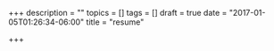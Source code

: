 +++
description = ""
topics = []
tags = []
draft = true
date = "2017-01-05T01:26:34-06:00"
title = "resume"

+++

